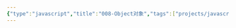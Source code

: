 ```yaml
---
{"type":"javascript","title":"008-Object对象","tags":["projects/javascript"],"author":"codertoro","establish":"2025-04-12","update":"2025-04-12","dg-publish":true,"categories":["数据类型","引用数据类型"],"permalink":"/Projects/003-JavaScript/008-Object对象/","dgPassFrontmatter":true,"created":"2025-04-12T16:25:54.338+08:00","updated":"2025-04-12T17:14:42.764+08:00"}
---
```


